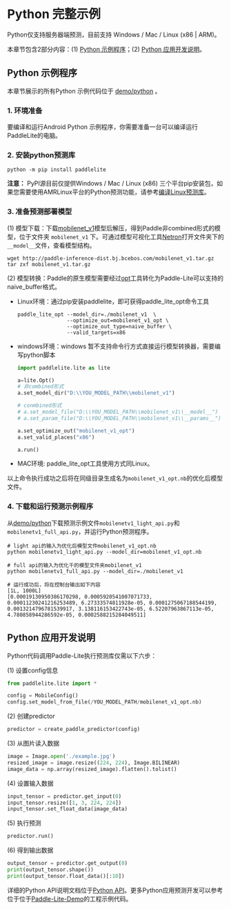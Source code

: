 # Python 完整示例

Python仅支持服务器端预测，目前支持 Windows / Mac / Linux (x86 | ARM)。

本章节包含2部分内容：(1) [Python 示例程序](python_demo.html#id1)；(2) [Python 应用开发说明](python_demo.html#id6)。

## Python 示例程序

本章节展示的所有Python 示例代码位于 [demo/python](https://github.com/PaddlePaddle/Paddle-Lite/tree/develop/lite/demo/python) 。

### 1. 环境准备

要编译和运行Android Python 示例程序，你需要准备一台可以编译运行PaddleLite的电脑。

### 2. 安装python预测库

```shell
python -m pip install paddlelite
```

**注意：** PyPI源目前仅提供Windows / Mac / Linux (x86) 三个平台pip安装包，如果您需要使用AMRLinux平台的Python预测功能，请参考[编译Linux预测库](../user_guides/Compile/Linux)。

### 3. 准备预测部署模型

(1) 模型下载：下载[mobilenet_v1](http://paddle-inference-dist.bj.bcebos.com/mobilenet_v1.tar.gz)模型后解压，得到Paddle非combined形式的模型，位于文件夹 `mobilenet_v1` 下。可通过模型可视化工具[Netron](https://lutzroeder.github.io/netron/)打开文件夹下的`__model__`文件，查看模型结构。


```shell
wget http://paddle-inference-dist.bj.bcebos.com/mobilenet_v1.tar.gz
tar zxf mobilenet_v1.tar.gz
```

(2) 模型转换：Paddle的原生模型需要经过[opt](../user_guides/model_optimize_tool)工具转化为Paddle-Lite可以支持的naive_buffer格式。

- Linux环境：通过pip安装paddlelite，即可获得paddle_lite_opt命令工具

  ```shell
  paddle_lite_opt --model_dir=./mobilenet_v1  \
                  --optimize_out=mobilenet_v1_opt \
                  --optimize_out_type=naive_buffer \
                  --valid_targets=x86
  ```

- windows环境：windows 暂不支持命令行方式直接运行模型转换器，需要编写python脚本

  ```python
  import paddlelite.lite as lite

  a=lite.Opt()
  # 非combined形式
  a.set_model_dir("D:\\YOU_MODEL_PATH\\mobilenet_v1")

  # conmbined形式
  # a.set_model_file("D:\\YOU_MODEL_PATH\\mobilenet_v1\\__model__")
  # a.set_param_file("D:\\YOU_MODEL_PATH\\mobilenet_v1\\__params__")

  a.set_optimize_out("mobilenet_v1_opt")
  a.set_valid_places("x86")

  a.run()
  ```

- MAC环境: paddle_lite_opt工具使用方式同Linux。

以上命令执行成功之后将在同级目录生成名为`mobilenet_v1_opt.nb`的优化后模型文件。

### 4. 下载和运行预测示例程序

从[demo/python](https://github.com/PaddlePaddle/Paddle-Lite/tree/develop/lite/demo/python)下载预测示例文件`mobilenetv1_light_api.py`和`mobilenetv1_full_api.py`，并运行Python预测程序。

```shell
# light api的输入为优化后模型文件mobilenet_v1_opt.nb
python mobilenetv1_light_api.py --model_dir=mobilenet_v1_opt.nb

# full api的输入为优化千的模型文件夹mobilenet_v1
python mobilenetv1_full_api.py --model_dir=./mobilenet_v1

# 运行成功后，将在控制台输出如下内容
[1L, 1000L]
[0.00019130950386170298, 0.0005920541007071733, 0.00011230241216253489, 6.27333574811928e-05, 0.0001275067188544199, 0.0013214796781539917, 3.138116153422743e-05, 6.52207963867113e-05, 4.780858944286592e-05, 0.0002588215284049511]
```
## Python 应用开发说明

Python代码调用Paddle-Lite执行预测库仅需以下六步：

(1) 设置config信息
```python
from paddlelite.lite import *

config = MobileConfig()
config.set_model_from_file(/YOU_MODEL_PATH/mobilenet_v1_opt.nb)
```

(2) 创建predictor

```python
predictor = create_paddle_predictor(config)
```

(3) 从图片读入数据

```python
image = Image.open('./example.jpg')
resized_image = image.resize((224, 224), Image.BILINEAR)
image_data = np.array(resized_image).flatten().tolist()
```

(4) 设置输入数据

```python
input_tensor = predictor.get_input(0)
input_tensor.resize([1, 3, 224, 224])
input_tensor.set_float_data(image_data)
```

(5) 执行预测
```python
predictor.run()
```

(6) 得到输出数据
```python
output_tensor = predictor.get_output(0)
print(output_tensor.shape())
print(output_tensor.float_data()[:10])
```

详细的Python API说明文档位于[Python API](../api_reference/python_api_doc)。更多Python应用预测开发可以参考位于位于[Paddle-Lite-Demo](https://github.com/PaddlePaddle/Paddle-Lite-Demo)的工程示例代码。
